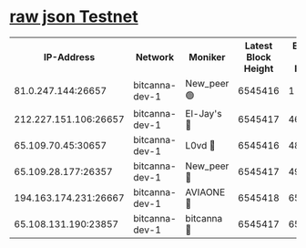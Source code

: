 [raw json Testnet](https://rpc-check.bcat.stavr.tech/bcat/rpc-bcat-result.json)
=


<table><tr><th>IP-Address</th><th>Network</th><th>Moniker</th><th>Latest Block Height</th><th>Earliest Block Height</th><th>Catching Up</th><th>Tx Index</th><th>Voting Power</th><th>Scan Time</th></tr><tr><td>81.0.247.144:26657</td><td>bitcanna-dev-1</td><td>New_peer 🟢</td><td>6545416</td><td>1</td><td>False</td><td>on</td><td>0</td><td>2024-02-21T18:12:01.973769399UTC</td></tr><tr><td>212.227.151.106:26657</td><td>bitcanna-dev-1</td><td>El-Jay's 🔴</td><td>6545417</td><td>4670391</td><td>False</td><td>on</td><td>2218164</td><td>2024-02-21T18:12:08.756942586UTC</td></tr><tr><td>65.109.70.45:30657</td><td>bitcanna-dev-1</td><td>L0vd 🔴</td><td>6545416</td><td>4828155</td><td>False</td><td>on</td><td>307920</td><td>2024-02-21T18:12:02.320441303UTC</td></tr><tr><td>65.109.28.177:26357</td><td>bitcanna-dev-1</td><td>New_peer 🔴</td><td>6545417</td><td>4952911</td><td>False</td><td>on</td><td>2237067</td><td>2024-02-21T18:12:09.117308351UTC</td></tr><tr><td>194.163.174.231:26667</td><td>bitcanna-dev-1</td><td>AVIAONE 🔴</td><td>6545418</td><td>6533291</td><td>False</td><td>on</td><td>1949865</td><td>2024-02-21T18:12:18.047042585UTC</td></tr><tr><td>65.108.131.190:23857</td><td>bitcanna-dev-1</td><td>bitcanna 🔴</td><td>6545417</td><td>6541417</td><td>False</td><td>off</td><td>378446</td><td>2024-02-21T18:12:09.457718808UTC</td></tr></table>